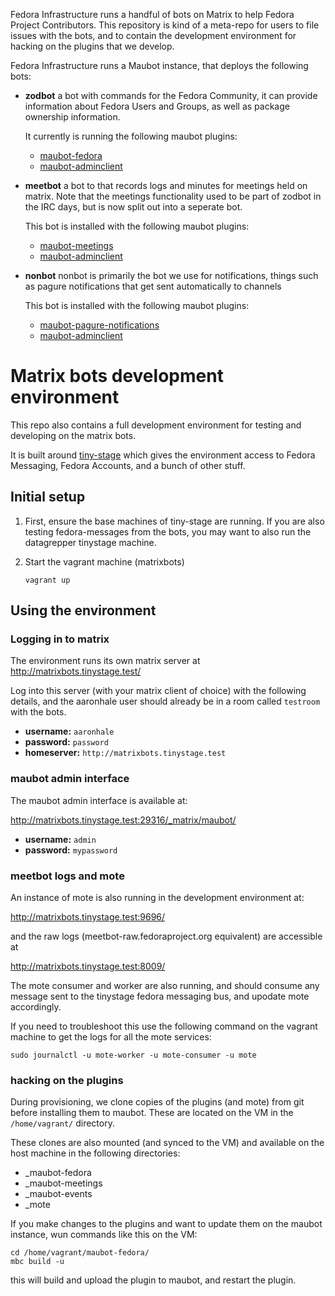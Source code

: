 Fedora Infrastructure runs a handful of bots on Matrix to help Fedora Project Contributors. This repository is kind of a meta-repo for users to file issues with the bots, and to contain the development environment for hacking on the plugins that we develop.

Fedora Infrastructure runs a Maubot instance, that deploys the following bots:

* **zodbot**
  a bot with commands for the Fedora Community, it can provide information about Fedora Users and Groups, as well as package ownership information.

  It currently is running the following maubot plugins:
  * [maubot-fedora](https://github.com/fedora-infra/maubot-fedora)
  * [maubot-adminclient](https://github.com/fedora-infra/maubot-adminclient)
* **meetbot**
  a bot to that records logs and minutes for meetings held on matrix. Note that the meetings functionality used to be part of zodbot in the IRC days, but is now split out into a seperate bot.

  This bot is installed with the following maubot plugins:
  * [maubot-meetings](https://github.com/GregSutcliffe/maubot-meetings)
  * [maubot-adminclient](https://github.com/fedora-infra/maubot-adminclient)

* **nonbot**
  nonbot is primarily the bot we use for notifications, things such as pagure notifications that get sent automatically to channels

  This bot is installed with the following maubot plugins:
  * [maubot-pagure-notifications](https://github.com/fedora-infra/maubot-pagure-notifications)
  * [maubot-adminclient](https://github.com/fedora-infra/maubot-adminclient)


# Matrix bots development environment

This repo also contains a full development environment for testing and developing on the matrix bots.

It is built around [tiny-stage](https://github.com/fedora-infra/tiny-stage) which gives the environment
access to Fedora Messaging, Fedora Accounts, and a bunch of other stuff.

## Initial setup

1. First, ensure the base machines of tiny-stage are running. If you are also testing fedora-messages from the bots, you may want to also run the datagrepper tinystage machine.

2. Start the vagrant machine (matrixbots) 
    ```
    vagrant up
    ```

## Using the environment

### Logging in to matrix

The environment runs its own matrix server at http://matrixbots.tinystage.test/

Log into this server (with your matrix client of choice) with the following details, and the aaronhale user should already be in a room called `testroom` with the bots.

* **username:** `aaronhale`
* **password:** `password`
* **homeserver:** `http://matrixbots.tinystage.test`

### maubot admin interface

The maubot admin interface is available at: 

http://matrixbots.tinystage.test:29316/_matrix/maubot/

* **username:** `admin`
* **password:** `mypassword`

### meetbot logs and mote

An instance of mote is also running in the development environment at:

http://matrixbots.tinystage.test:9696/

and the raw logs (meetbot-raw.fedoraproject.org equivalent) are accessible at

http://matrixbots.tinystage.test:8009/

The mote consumer and worker are also running, and should consume any message sent to the tinystage fedora messaging bus, and upodate mote accordingly.

If you need to troubleshoot this use the following command on the vagrant machine to get the logs for all the mote services:

```
sudo journalctl -u mote-worker -u mote-consumer -u mote
```

### hacking on the plugins

During provisioning, we clone copies of the plugins (and mote) from git before installing them to maubot. These are located on the VM in the `/home/vagrant/` directory.

These clones are also mounted (and synced to the VM) and available on the host machine in the following directories:

* _maubot-fedora
* _maubot-meetings
* _maubot-events
* _mote

If you make changes to the plugins and want to update them on the maubot instance, wun commands like this on the VM:

```
cd /home/vagrant/maubot-fedora/
mbc build -u
```

this will build and upload the plugin to maubot, and restart the plugin.
